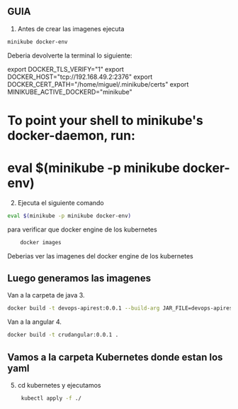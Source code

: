 ## GUIA

1. Antes de crear las imagenes ejecuta
```sh
minikube docker-env
```
Deberia devolverte la terminal lo siguiente: 

export DOCKER_TLS_VERIFY="1"
export DOCKER_HOST="tcp://192.168.49.2:2376"
export DOCKER_CERT_PATH="/home/miguel/.minikube/certs"
export MINIKUBE_ACTIVE_DOCKERD="minikube"

# To point your shell to minikube's docker-daemon, run:
# eval $(minikube -p minikube docker-env)

2. Ejecuta el siguiente comando
```sh
eval $(minikube -p minikube docker-env)
```
para verificar que docker engine de los kubernetes
```sh
    docker images
```
Deberias ver las imagenes del docker engine de los kubernetes

## Luego generamos las imagenes

Van a la carpeta de java
3. 
```sh
docker build -t devops-apirest:0.0.1 --build-arg JAR_FILE=devops-apirest-0.0.1-SNAPSHOT.jar .
```

Van a la angular
4. 
```sh
docker build -t crudangular:0.0.1 .
```
## Vamos a la carpeta Kubernetes donde estan los yaml
5. cd kubernetes y ejecutamos
   ```sh
    kubectl apply -f ./
   ```
